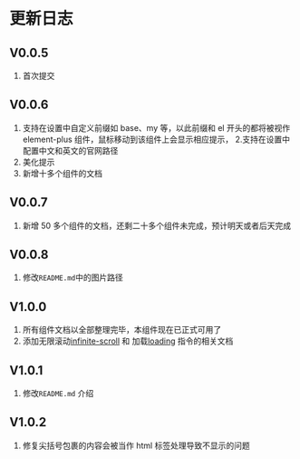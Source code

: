 # 更新日志

## V0.0.5

1. 首次提交

## V0.0.6

1. 支持在设置中自定义前缀如 base、my 等，以此前缀和 el 开头的都将被视作 element-plus 组件，鼠标移动到该组件上会显示相应提示， 2.支持在设置中配置中文和英文的官网路径
2. 美化提示
3. 新增十多个组件的文档

## V0.0.7

1. 新增 50 多个组件的文档，还剩二十多个组件未完成，预计明天或者后天完成

## V0.0.8

1. 修改`README.md`中的图片路径

## V1.0.0

1. 所有组件文档以全部整理完毕，本组件现在已正式可用了
2. 添加无限滚动[infinite-scroll](https://element-plus.org/zh-CN/component/infinite-scroll.html) 和 加载[loading](https://element-plus.org/zh-CN/component/loading.html) 指令的相关文档

## V1.0.1

1. 修改`README.md` 介绍

## V1.0.2

1. 修复尖括号包裹的内容会被当作 html 标签处理导致不显示的问题
